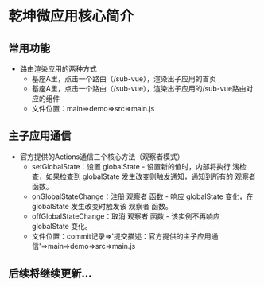 乾坤微应用核心简介
=================
常用功能
-----------------
* 路由渲染应用的两种方式 
  - 基座A里，点击一个路由（/sub-vue），渲染出子应用的首页
  - 基座A里，点击一个路由（/sub-vue），渲染出子应用的/sub-vue路由对应的组件
  - 文件位置：main=>demo=>src=>main.js
###
主子应用通信
-----------------
* 官方提供的Actions通信三个核心方法（观察者模式）
  - setGlobalState：设置 globalState - 设置新的值时，内部将执行 浅检查，如果检查到 globalState 发生改变则触发通知，通知到所有的 观察者 函数。
  - onGlobalStateChange：注册 观察者 函数 - 响应 globalState 变化，在 globalState 发生改变时触发该 观察者 函数。
  - offGlobalStateChange：取消 观察者 函数 - 该实例不再响应 globalState 变化。
  - 文件位置：commit记录=>'提交描述：官方提供的主子应用通信'=>main=>demo=>src=>main.js

###
后续将继续更新...
-----------------